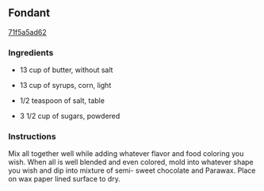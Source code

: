 ## Fondant

[71f5a5ad62](https://recipeland.com/recipe/v/fondant-41629)

### Ingredients

 - 13 cup of butter, without salt

 - 13 cup of syrups, corn, light

 - 1/2 teaspoon of salt, table

 - 3 1/2 cup of sugars, powdered

### Instructions

Mix all together well while adding whatever flavor and food coloring you wish. When all is well blended and even colored, mold into whatever shape you wish and dip into mixture of semi- sweet chocolate and Parawax. Place on wax paper lined surface to dry.